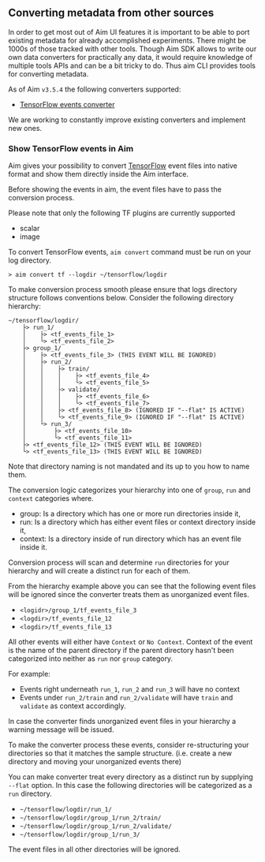 ## Converting metadata from other sources 

In order to get most out of Aim UI features it is important to be able to port
existing metadata for already accomplished experiments. There might be 1000s of those
tracked with other tools. Though Aim SDK allows to write our own data converters for
practically any data, it would require knowledge of multiple tools APIs and can be
a bit tricky to do. Thus aim CLI provides tools for converting metadata.

As of Aim `v3.5.4` the following
converters supported:

- [TensorFlow events converter](#show-tensorflow-events-in-aim) 

We are working to constantly improve existing converters and implement new ones.


### Show TensorFlow events in Aim 

Aim gives your possibility to convert [TensorFlow](https://www.tensorflow.org/api_docs/python/tf) event files into native format 
and show them directly inside the Aim interface.

Before showing the events in aim, the event files have to pass 
the conversion process.

Please note that only the following TF plugins are currently supported 
- scalar
- image

To convert TensorFlow events, `aim convert` command must be run on your log directory.

```shell
> aim convert tf --logdir ~/tensorflow/logdir
```

To make conversion process smooth please ensure that logs directory structure follows conventions below.
Consider the following directory hierarchy:

```
~/tensorflow/logdir/
    ├> run_1/
    │    ├> <tf_events_file_1>
    │    └> <tf_events_file_2>
    ├> group_1/
    │    ├> <tf_events_file_3> (THIS EVENT WILL BE IGNORED)
    │    ├> run_2/
    │    │    ├> train/
    │    │    │    ├> <tf_events_file_4>
    │    │    │    └> <tf_events_file_5>
    │    │    ├> validate/
    │    │    │    ├> <tf_events_file_6>
    │    │    │    └> <tf_events_file_7>
    │    │    ├> <tf_events_file_8> (IGNORED IF "--flat" IS ACTIVE)
    │    │    └> <tf_events_file_9> (IGNORED IF "--flat" IS ACTIVE)
    │    └> run_3/
    │        ├> <tf_events_file_10>
    │        └> <tf_events_file_11>
    ├> <tf_events_file_12> (THIS EVENT WILL BE IGNORED)
    └> <tf_events_file_13> (THIS EVENT WILL BE IGNORED)
```

Note that directory naming is not mandated and its up to you how to name them.

The conversion logic categorizes your hierarchy into one of `group`, `run` and `context`
categories where.
- group: Is a directory which has one or more run directories inside it,
- run: Is a directory which has either event files or context directory inside it,
- context: Is a directory inside of run directory which has an event file inside it.

Conversion process will scan and determine `run` directories for your hierarchy
and will create a distinct run for each of them.

From the hierarchy example above you can see that the following event files
will be ignored since the converter treats them as unorganized event files.
- `<logidr>/group_1/tf_events_file_3`
- `<logdir>/tf_events_file_12`
- `<logdir>/tf_events_file_13`

All other events will either have `Context` or `No Context`.
Context of the event is the name of the parent directory if
the parent directory hasn't been categorized into neither as `run` nor `group` category.

For example:
- Events right underneath `run_1`, `run_2` and `run_3` will have no context
- Events under `run_2/train` and `run_2/validate` will have `train` and `validate` as context accordingly.

In case the converter finds unorganized event files in your hierarchy a warning message will be issued.

To make the converter process these events, consider re-structuring your directories so that it matches
the sample structure. (i.e. create a new directory and moving your unorganized events there)

You can make converter treat every directory as a distinct run by supplying `--flat` option.
In this case the following directories will be categorized as a `run` directory.

- `~/tensorflow/logdir/run_1/`
- `~/tensorflow/logdir/group_1/run_2/train/`
- `~/tensorflow/logdir/group_1/run_2/validate/`
- `~/tensorflow/logdir/group_1/run_3/`

The event files in all other directories will be ignored.
